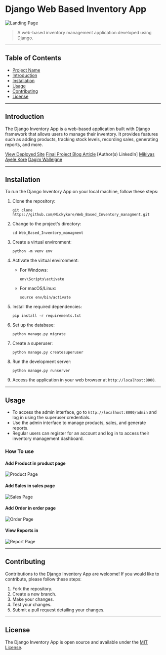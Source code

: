 # Django Web Based Inventory App

![Landing Page](https://imgur.com/Lg8BNQZ.png)



> A web-based inventory management application developed using Django.

---

## Table of Contents

- [Project Name](#django-inventory-app)
- [Introduction](#introduction)
- [Installation](#installation)
- [Usage](#usage)
- [Contributing](#contributing)
- [License](#license)

---

## Introduction

The Django Inventory App is a web-based application built with Django framework that allows users to manage their inventory. It provides features such as adding products, tracking stock levels, recording sales, generating reports, and more.

[View Deployed Site](http://mikiyas.pythonanywhere.com)
[Final Project Blog Article](https://www.example.com)
[Author(s) LinkedIn]
[Mikiyas Ayele Kore](https://www.linkedin.com/in/mikiyas-ayele)
[Dagim Wallelgne](https://linkedin.com/in/dagim-wallelgne-218860231)

---

## Installation

To run the Django Inventory App on your local machine, follow these steps:

1. Clone the repository:

   ```shell
   git clone https://github.com/Mickykore/Web_Based_Inventory_managment.git
   ```

2. Change to the project's directory:

   ```shell
   cd Web_Based_Inventory_managment
   ```

3. Create a virtual environment:

   ```shell
   python -m venv env
   ```

4. Activate the virtual environment:

   - For Windows:

     ```shell
     env\Scripts\activate
     ```

   - For macOS/Linux:

     ```shell
     source env/bin/activate
     ```

5. Install the required dependencies:

   ```shell
   pip install -r requirements.txt
   ```

6. Set up the database:

   ```shell
   python manage.py migrate
   ```

7. Create a superuser:

   ```shell
   python manage.py createsuperuser
   ```

8. Run the development server:

   ```shell
   python manage.py runserver
   ```

9. Access the application in your web browser at `http://localhost:8000`.

---

## Usage

- To access the admin interface, go to `http://localhost:8000/admin` and log in using the superuser credentials.
- Use the admin interface to manage products, sales, and generate reports.
- Regular users can register for an account and log in to access their inventory management dashboard.

### How To use

#### Add Product in product page
![Product Page](https://i.imgur.com/4wxwMz2.png)

#### Add Sales in sales page
![Sales Page](https://i.imgur.com/nzuB0zQ.png)

#### Add Order in order page
![Order Page](https://i.imgur.com/9egzdDN.png)

#### View Reports in 
![Report Page](https://i.imgur.com/VHNpAGZ.png)

---

## Contributing

Contributions to the Django Inventory App are welcome! If you would like to contribute, please follow these steps:

1. Fork the repository.
2. Create a new branch.
3. Make your changes.
4. Test your changes.
5. Submit a pull request detailing your changes.

---


## License

The Django Inventory App is open source and available under the [MIT License](LICENSE).
